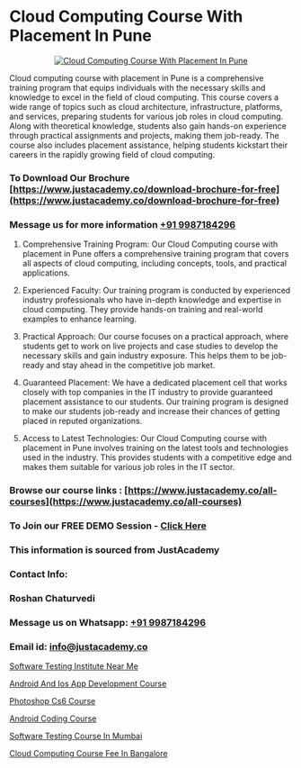 # Cloud Computing Course With Placement In Pune

<p align="center">
  <a href="https://justacademy.co/all-courses">
    <img src="https://ibb.co/7V3H11Z" alt="Cloud Computing Course With Placement In Pune">
  </a>
</p>


Cloud computing course with placement in Pune is a comprehensive training program that equips individuals with the necessary skills and knowledge to excel in the field of cloud computing. This course covers a wide range of topics such as cloud architecture, infrastructure, platforms, and services, preparing students for various job roles in cloud computing. Along with theoretical knowledge, students also gain hands-on experience through practical assignments and projects, making them job-ready. The course also includes placement assistance, helping students kickstart their careers in the rapidly growing field of cloud computing.
### To Download Our Brochure [https://www.justacademy.co/download-brochure-for-free](https://www.justacademy.co/download-brochure-for-free)
### Message us for more information [+91 9987184296](https://api.whatsapp.com/send?phone=919987184296)
1) Comprehensive Training Program: Our Cloud Computing course with placement in Pune offers a comprehensive training program that covers all aspects of cloud computing, including concepts, tools, and practical applications.

2) Experienced Faculty: Our training program is conducted by experienced industry professionals who have in-depth knowledge and expertise in cloud computing. They provide hands-on training and real-world examples to enhance learning.

3) Practical Approach: Our course focuses on a practical approach, where students get to work on live projects and case studies to develop the necessary skills and gain industry exposure. This helps them to be job-ready and stay ahead in the competitive job market.

4) Guaranteed Placement: We have a dedicated placement cell that works closely with top companies in the IT industry to provide guaranteed placement assistance to our students. Our training program is designed to make our students job-ready and increase their chances of getting placed in reputed organizations.

5) Access to Latest Technologies: Our Cloud Computing course with placement in Pune involves training on the latest tools and technologies used in the industry. This provides students with a competitive edge and makes them suitable for various job roles in the IT sector.

### Browse our course links : [https://www.justacademy.co/all-courses](https://www.justacademy.co/all-courses) 
### To Join our FREE DEMO Session - [Click Here](https://www.justacademy.co/register-for-course-demo)


### This information is sourced from JustAcademy
### Contact Info:
### Roshan Chaturvedi
### Message us on Whatsapp: [+91 9987184296](https://api.whatsapp.com/send?phone=919987184296)
### Email id: [info@justacademy.co](mailto:info@justacademy.co)
                
[Software Testing Institute Near Me](https://www.linkedin.com/pulse/software-testing-institute-near-me-justacademy-sunnyvale-t11jc/)

[Android And Ios App Development Course](https://www.linkedin.com/pulse/android-ios-app-development-course-justacademy-hyderabad-epatc/)

[Photoshop Cs6 Course](https://medium.com/@kamblerajas684/photoshop-cs6-course-961392717c77)

[Android Coding Course](https://medium.com/@kumarishimmi99/android-coding-course-e02016ed03a5)

[Software Testing Course In Mumbai](https://justacademyin.github.io/justacademy/Software-Testing-Course-In-Mumbai)

[Cloud Computing Course Fee In Bangalore](https://justacademyin.github.io/justacademy/Cloud-Computing-Course-Fee-In-Bangalore)

